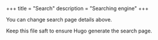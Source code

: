 +++
title = "Search"
description = "Searching engine"
+++

You can change search page details above.

Keep this file saft to ensure Hugo generate the search page.
